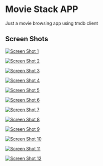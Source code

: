 # Movie Stack APP
  Just a movie browsing app using tmdb client

## Screen Shots

[![Screen Shot 1](https://github.com/gravitzar/moviestack/blob/main/screenshots/Screenshot_2023-05-07-20-54-51-63_1afe406e5c5678b2d256d3aeae511359.jpg?raw=true)](https://github.com/gravitzar/moviestack/blob/main/screenshots/Screenshot_2023-05-07-20-54-51-63_1afe406e5c5678b2d256d3aeae511359.jpg?raw=true)


[![Screen Shot 2](https://github.com/gravitzar/moviestack/blob/main/screenshots/Screenshot_2023-05-07-20-55-08-18_1afe406e5c5678b2d256d3aeae511359.jpg?raw=true)](https://github.com/gravitzar/moviestack/blob/main/screenshots/Screenshot_2023-05-07-20-55-08-18_1afe406e5c5678b2d256d3aeae511359.jpg?raw=true)


[![Screen Shot 3](https://github.com/gravitzar/moviestack/blob/main/screenshots/Screenshot_2023-05-07-20-55-24-43_1afe406e5c5678b2d256d3aeae511359.jpg?raw=true)](https://github.com/gravitzar/moviestack/blob/main/screenshots/Screenshot_2023-05-07-20-55-24-43_1afe406e5c5678b2d256d3aeae511359.jpg?raw=true)


[![Screen Shot 4](https://github.com/gravitzar/moviestack/blob/main/screenshots/Screenshot_2023-05-07-20-55-37-51_1afe406e5c5678b2d256d3aeae511359.jpg?raw=true)](https://github.com/gravitzar/moviestack/blob/main/screenshots/Screenshot_2023-05-07-20-55-37-51_1afe406e5c5678b2d256d3aeae511359.jpg?raw=true)


[![Screen Shot 5](https://github.com/gravitzar/moviestack/blob/main/screenshots/Screenshot_2023-05-07-20-56-42-10_1afe406e5c5678b2d256d3aeae511359.jpg?raw=true)](https://github.com/gravitzar/moviestack/blob/main/screenshots/Screenshot_2023-05-07-20-56-42-10_1afe406e5c5678b2d256d3aeae511359.jpg?raw=true)


[![Screen Shot 6](https://github.com/gravitzar/moviestack/blob/main/screenshots/Screenshot_2023-05-07-20-57-25-20_1afe406e5c5678b2d256d3aeae511359.jpg?raw=true)](https://github.com/gravitzar/moviestack/blob/main/screenshots/Screenshot_2023-05-07-20-57-25-20_1afe406e5c5678b2d256d3aeae511359.jpg?raw=true)


[![Screen Shot 7](https://github.com/gravitzar/moviestack/blob/main/screenshots/Screenshot_2023-05-07-20-57-36-19_1afe406e5c5678b2d256d3aeae511359.jpg?raw=true)](https://github.com/gravitzar/moviestack/blob/main/screenshots/Screenshot_2023-05-07-20-57-36-19_1afe406e5c5678b2d256d3aeae511359.jpg?raw=true)


[![Screen Shot 8](https://github.com/gravitzar/moviestack/blob/main/screenshots/Screenshot_2023-05-07-20-59-11-05_1afe406e5c5678b2d256d3aeae511359.jpg?raw=true)](https://github.com/gravitzar/moviestack/blob/main/screenshots/Screenshot_2023-05-07-20-59-11-05_1afe406e5c5678b2d256d3aeae511359.jpg?raw=true)


[![Screen Shot 9](https://github.com/gravitzar/moviestack/blob/main/screenshots/Screenshot_2023-05-07-20-59-17-71_1afe406e5c5678b2d256d3aeae511359.jpg?raw=true)](https://github.com/gravitzar/moviestack/blob/main/screenshots/Screenshot_2023-05-07-20-59-17-71_1afe406e5c5678b2d256d3aeae511359.jpg?raw=true)


[![Screen Shot 10](https://github.com/gravitzar/moviestack/blob/main/screenshots/Screenshot_2023-05-07-20-59-19-60_1afe406e5c5678b2d256d3aeae511359.jpg?raw=true)](https://github.com/gravitzar/moviestack/blob/main/screenshots/Screenshot_2023-05-07-20-59-19-60_1afe406e5c5678b2d256d3aeae511359.jpg?raw=true)


[![Screen Shot 11](https://github.com/gravitzar/moviestack/blob/main/screenshots/Screenshot_2023-05-07-20-59-26-53_1afe406e5c5678b2d256d3aeae511359.jpg?raw=true)](https://github.com/gravitzar/moviestack/blob/main/screenshots/Screenshot_2023-05-07-20-59-26-53_1afe406e5c5678b2d256d3aeae511359.jpg?raw=true)


[![Screen Shot 12](https://github.com/gravitzar/moviestack/blob/main/screenshots/Screenshot_2023-05-07-20-59-42-27_1afe406e5c5678b2d256d3aeae511359.jpg?raw=true)](https://github.com/gravitzar/moviestack/blob/main/screenshots/Screenshot_2023-05-07-20-59-42-27_1afe406e5c5678b2d256d3aeae511359.jpg?raw=true)
